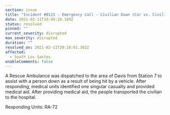 ```yaml
---
section: issue
title: "Incident #0123 - Emergency Call - Civilian Down (Car vs. Civilian)"
date: 2021-02-11T19:44:28.189Z
status: resolved
pinned: ""
current_severity: disrupted
max_severity: disrupted
duration: ""
resolved_on: 2021-02-11T20:16:01.362Z
affected:
  - South Los Santos
enableComments: false
---
```

A Rescue Ambulance was dispatched to the area of Davis from Station 7 to assist with a person down as a result of being hit by a vehicle. After responding, medical units identified one singular casualty and provided medical aid. After providing medical aid, the people transported the civilian to the hospital.

Responding Units: RA-72